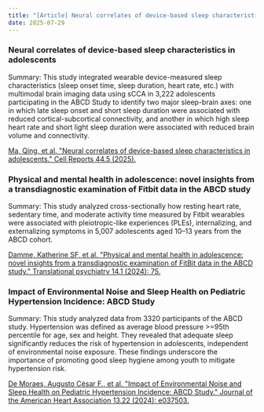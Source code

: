 ```yaml
---
title: "[Article] Neural correlates of device-based sleep characteristics in adolescents & Physical and mental health in adolescence: novel insights from a transdiagnostic examination of Fitbit data in the ABCD study & Impact of Environmental Noise and Sleep Health on Pediatric Hypertension Incidence: ABCD Study"
date: 2025-07-29
---
```


### Neural correlates of device-based sleep characteristics in adolescents

Summary: This study integrated wearable device-measured sleep characteristics (sleep onset time, sleep duration, heart rate, etc.) with multimodal brain imaging data using sCCA in 3,222 adolescents participating in the ABCD Study to identify two major sleep-brain axes: one in which late sleep onset and short sleep duration were associated with reduced cortical-subcortical connectivity, and another in which high sleep heart rate and short light sleep duration were associated with reduced brain volume and connectivity.

[Ma, Qing, et al. "Neural correlates of device-based sleep characteristics in adolescents." Cell Reports 44.5 (2025).](https://www.cell.com/cell-reports/fulltext/S2211-1247(25)00336-5?uuid=uuid%3Abbfc6e94-7ed3-4127-b490-c95c9a9db92a)

### Physical and mental health in adolescence: novel insights from a transdiagnostic examination of Fitbit data in the ABCD study

Summary: This study analyzed cross-sectionally how resting heart rate, sedentary time, and moderate activity time measured by Fitbit wearables were associated with pleiotropic-like experiences (PLEs), internalizing, and externalizing symptoms in 5,007 adolescents aged 10–13 years from the ABCD cohort.

[Damme, Katherine SF, et al. "Physical and mental health in adolescence: novel insights from a transdiagnostic examination of FitBit data in the ABCD study." Translational psychiatry 14.1 (2024): 75.](https://www.nature.com/articles/s41398-024-02794-2)

### Impact of Environmental Noise and Sleep Health on Pediatric Hypertension Incidence: ABCD Study

Summary: This study analyzed data from 3320 participants of the ABCD study. Hypertension was defined as average blood pressure >=95th percentile for age, sex and height. They revealed that adequate sleep significantly reduces the risk of hypertension in adolescents, independent of environmental noise exposure. These findings underscore the importance of promoting good sleep hygiene among youth to mitigate hypertension risk.

[De Moraes, Augusto César F., et al. "Impact of Environmental Noise and Sleep Health on Pediatric Hypertension Incidence: ABCD Study." Journal of the American Heart Association 13.22 (2024): e037503.](https://www.ahajournals.org/doi/full/10.1161/JAHA.124.037503)
